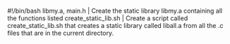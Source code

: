 #!/bin/bash
libmy.a, main.h | Create the static library libmy.a containing all the functions listed
create_static_lib.sh | Create a script called create_static_lib.sh that creates a static library called liball.a from all the .c files that are in the current directory.

